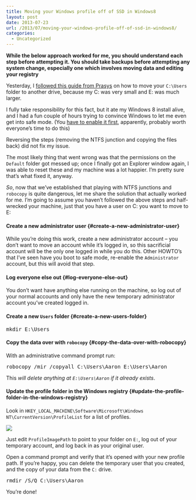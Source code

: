 ```yaml
---
title: Moving your Windows profile off of SSD in Windows8
layout: post
date: 2013-07-23
url: /2013/07/moving-your-windows-profile-off-of-ssd-in-windows8/
categories:
  - Uncategorized
---
```

**While the below approach worked for me, you should understand each step before attempting it. You should take backups before attempting any system change, especially one which involves moving data and editing your registry**

Yesterday, I [followed this guide from Prasys][1] on how to move your `C:\Users` folder to another drive, because my C: was very small and E: was much larger.

I fully take responsibility for this fact, but it ate my Windows 8 install alive, and I had a fun couple of hours trying to convince Windows to let me even get into safe mode. (You [have to enable it first][2], apparently, probably worth everyone&rsquo;s time to do this)

Reversing the steps (removing the NTFS junction and copying the files back) did not fix my issue.

The most likely thing that went wrong was that the permissions on the `Default` folder got messed up; once I finally got an Explorer window again, I was able to reset these and my machine was a lot happier. I&rsquo;m pretty sure that&rsquo;s what fixed it, anyway.

_So_, now that we&rsquo;ve established that playing with NTFS junctions and `robocopy` is quite dangerous, let me share the solution that actually worked for me. I&rsquo;m going to assume you haven&rsquo;t followed the above steps and half-wrecked your machine, just that you have a user on C: you want to move to E:

#### Create a new administrator user {#create-a-new-administrator-user}

While you&rsquo;re doing this work, create a new administrator account &#8211; you don&rsquo;t want to move an account while it&rsquo;s logged in, so this sacrificial account will be the only one logged in while you do this. Other HOWTO&rsquo;s that I&rsquo;ve seen have you boot to safe mode, re-enable the `Administrator` account, but this will avoid that step.

#### Log everyone else out {#log-everyone-else-out}

You don&rsquo;t want have anything else running on the machine, so log out of your normal accounts and only have the new temporary administrator account you&rsquo;ve created logged in.

#### Create a new `Users` folder {#create-a-new-users-folder}

<div class="codehilite">
  <pre>mkdir E:\Users
</pre>
</div>

#### Copy the data over with `robocopy` {#copy-the-data-over-with-robocopy}

With an administrative command prompt run:

<div class="codehilite">
  <pre>robocopy <span class="n">/mir</span> <span class="n">/copyall</span> C:\Users\Aaron E:\Users\Aaron
</pre>
</div>

This _will delete anything at `E:\Users\Aaron` if it already exists_.

#### Update the profile folder in the Windows registry {#update-the-profile-folder-in-the-windows-registry}

Look in `HKEY_LOCAL_MACHINE\Software\Microsoft\Windows NT\CurrentVersion\ProfileList` for a list of profiles.

![][3]

Just edit `ProfileImagePath` to point to your folder on `E:`, log out of your temporary account, and log back in as your original user.

Open a command prompt and verify that it&rsquo;s opened with your new profile path. If you&rsquo;re happy, you can delete the temporary user that you created, and the copy of your data from the `C:` drive.

<div class="codehilite">
  <pre>rmdir <span class="n">/S/Q</span> C:\Users\Aaron
</pre>
</div>

You&rsquo;re done!

 [1]: http://prasys.info/2012/11/move-the-users-directory-from-ssd-to-hdd-in-windows-8/
 [2]: http://www.thewindowsclub.com/safe-mode-in-windows-8
 [3]: https://f.insom.me.uk/blog-images/win8registry.png


